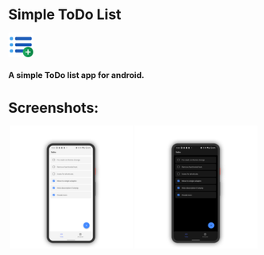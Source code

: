 # Simple ToDo List
<img src="/icon/icons8-add-list-100.png" width="10%">

<h3>A simple ToDo list app for android.<h3>

# Screenshots:
<p align="center">
  <img src="/screenshots/HiShoot_20211130_010105.png" width="49%">  <img src="/screenshots/HiShoot_20211130_010116.png" width="49%">
</p>
